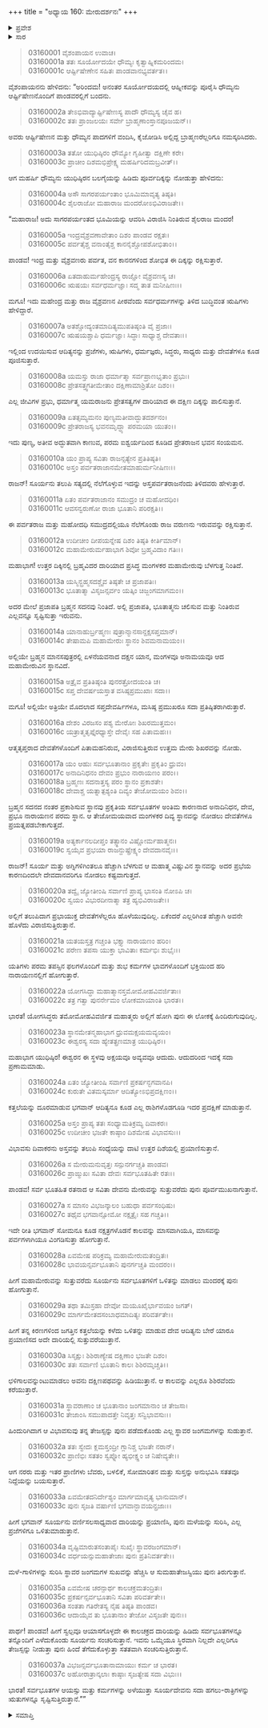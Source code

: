 +++
title = "ಅಧ್ಯಾಯ 160: ಮೇರುದರ್ಶನಃ"
+++

<details><summary>ಪ್ರವೇಶ</summary>


।।   ಓಂ ಓಂ ನಮೋ ನಾರಾಯಣಾಯ।।   ಶ್ರೀ ವೇದವ್ಯಾಸಾಯ ನಮಃ ।।

ಶ್ರೀ ಕೃಷ್ಣದ್ವೈಪಾಯನ ವೇದವ್ಯಾಸ ವಿರಚಿತ  

**ಶ್ರೀ ಮಹಾಭಾರತ**

**ಆರಣ್ಯಕ ಪರ್ವ**

**ಯಕ್ಷಯುದ್ಧ ಪರ್ವ**

**ಅಧ್ಯಾಯ 160**

</details>


<details><summary>ಸಾರ</summary>

ಧೌಮ್ಯನು ಯುಧಿಷ್ಠಿರನಿಗೆ ಮಂದರ, ಮೇರು ಪರ್ವತಗಳನ್ನು ತೋರಿಸಿ ವಿವರಿಸುವುದು (1-37).

</details>


> 03160001 ವೈಶಂಪಾಯನ ಉವಾಚ।  
03160001a ತತಃ ಸೂರ್ಯೋದಯೇ ಧೌಮ್ಯಃ ಕೃತ್ವಾಹ್ನಿಕಮರಿಂದಮ।   
03160001c ಆರ್ಷ್ಟಿಷೇಣೇನ ಸಹಿತಃ ಪಾಂಡವಾನಭ್ಯವರ್ತತ।।

ವೈಶಂಪಾಯನನು ಹೇಳಿದನು: “ಅರಿಂದಮ! ಅನಂತರ ಸೂರ್ಯೋದಯದಲ್ಲಿ ಆಹ್ನೀಕವನ್ನು ಪೂರೈಸಿ ಧೌಮ್ಯನು ಆರ್ಷ್ಟಿಷೇಣನೊಂದಿಗೆ ಪಾಂಡವರಲ್ಲಿಗೆ ಬಂದನು.

> 03160002a ತೇಽಭಿವಾದ್ಯಾರ್ಷ್ಟಿಷೇಣಸ್ಯ ಪಾದೌ ಧೌಮ್ಯಸ್ಯ ಚೈವ ಹ।  
03160002c ತತಃ ಪ್ರಾಂಜಲಯಃ ಸರ್ವೇ ಬ್ರಾಹ್ಮಣಾಂಸ್ತಾನಪೂಜಯನ್।।

ಅವರು ಆರ್ಷ್ಟಿಷೇಣನ ಮತ್ತು ಧೌಮ್ಯನ ಪಾದಗಳಿಗೆ ವಂದಿಸಿ, ಕೈಜೋಡಿಸಿ ಅಲ್ಲಿದ್ದ ಬ್ರಾಹ್ಮಣರೆಲ್ಲರಿಗೂ ನಮಸ್ಕರಿಸಿದರು.

> 03160003a ತತೋ ಯುಧಿಷ್ಠಿರಂ ಧೌಮ್ಯೋ ಗೃಹೀತ್ವಾ ದಕ್ಷಿಣೇ ಕರೇ।  
03160003c ಪ್ರಾಚೀಂ ದಿಶಮಭಿಪ್ರೇಕ್ಷ್ಯ ಮಹರ್ಷಿರಿದಮಬ್ರವೀತ್।।

ಆಗ ಮಹರ್ಷಿ ಧೌಮ್ಯನು ಯುಧಿಷ್ಠಿರನ ಬಲಗೈಯನ್ನು ಹಿಡಿದು ಪೂರ್ವದಿಕ್ಕನ್ನು ನೋಡುತ್ತಾ ಹೇಳಿದನು:

> 03160004a ಅಸೌ ಸಾಗರಪರ್ಯಂತಾಂ ಭೂಮಿಮಾವೃತ್ಯ ತಿಷ್ಠತಿ।  
03160004c ಶೈಲರಾಜೋ ಮಹಾರಾಜ ಮಂದರೋಽಭಿವಿರಾಜತೇ।।

“ಮಹಾರಾಜ! ಅದು ಸಾಗರಪರ್ಯಂತದ ಭೂಮಿಯನ್ನು ಆವರಿಸಿ ವಿರಾಜಿಸಿ ನಿಂತಿರುವ ಶೈಲರಾಜ ಮಂದರ!

> 03160005a ಇಂದ್ರವೈಶ್ರವಣಾವೇತಾಂ ದಿಶಂ ಪಾಂಡವ ರಕ್ಷತಃ।  
03160005c ಪರ್ವತೈಶ್ಚ ವನಾಂತೈಶ್ಚ ಕಾನನೈಶ್ಚೋಪಶೋಭಿತಾಂ।।

ಪಾಂಡವ! ಇಂದ್ರ ಮತ್ತು ವೈಶ್ರವಣರು ಪರ್ವತ, ವನ ಕಾನನಗಳಿಂದ ಶೋಭಿತ ಈ ದಿಕ್ಕನ್ನು ರಕ್ಷಿಸುತ್ತಾರೆ.

> 03160006a ಏತದಾಹುರ್ಮಹೇಂದ್ರಸ್ಯ ರಾಜ್ಞೋ ವೈಶ್ರವಣಸ್ಯ ಚ।  
03160006c ಋಷಯಃ ಸರ್ವಧರ್ಮಜ್ಞಾಃ ಸದ್ಮ ತಾತ ಮನೀಷಿಣಃ।।

ಮಗೂ! ಇದು ಮಹೇಂದ್ರ ಮತ್ತು ರಾಜ ವೈಶ್ರವಣನ ಪೀಠವೆಂದು ಸರ್ವಧರ್ಮಗಳನ್ನು ತಿಳಿದ ಬುದ್ಧಿವಂತ ಋಷಿಗಳು ಹೇಳಿದ್ದಾರೆ.

> 03160007a ಅತಶ್ಚೋದ್ಯಂತಮಾದಿತ್ಯಮುಪತಿಷ್ಠಂತಿ ವೈ ಪ್ರಜಾಃ।  
03160007c ಋಷಯಶ್ಚಾಪಿ ಧರ್ಮಜ್ಞಾಃ ಸಿದ್ಧಾಃ ಸಾಧ್ಯಾಶ್ಚ ದೇವತಾಃ।।

ಇಲ್ಲಿಂದ ಉದಯಿಸುವ ಆದಿತ್ಯನನ್ನು ಪ್ರಜೆಗಳು, ಋಷಿಗಳು, ಧರ್ಮಜ್ಞರು, ಸಿದ್ಧರು, ಸಾಧ್ಯರು ಮತ್ತು ದೇವತೆಗಳೂ ಕೂಡ ಪೂಜಿಸುತ್ತಾರೆ.

> 03160008a ಯಮಸ್ತು ರಾಜಾ ಧರ್ಮಾತ್ಮಾ ಸರ್ವಪ್ರಾಣಭೃತಾಂ ಪ್ರಭುಃ।  
03160008c ಪ್ರೇತಸತ್ತ್ವಗತೀಮೇತಾಂ ದಕ್ಷಿಣಾಮಾಶ್ರಿತೋ ದಿಶಂ।।

ಎಲ್ಲ ಜೀವಿಗಳ ಪ್ರಭು, ಧರ್ಮಾತ್ಮ ಯಮರಾಜನು ಪ್ರೇತಸತ್ವಗಳ ದಾರಿಯಾದ ಈ ದಕ್ಷಿಣ ದಿಕ್ಕನ್ನು ಪಾಲಿಸುತ್ತಾನೆ.

> 03160009a ಏತತ್ಸಮ್ಯಮನಂ ಪುಣ್ಯಮತೀವಾದ್ಭುತದರ್ಶನಂ।  
03160009c ಪ್ರೇತರಾಜಸ್ಯ ಭವನಮೃದ್ಧ್ಯಾ ಪರಮಯಾ ಯುತಂ।।

ಇದು ಪುಣ್ಯ, ಅತೀವ ಅದ್ಭುತವಾಗಿ ಕಾಣುವ, ಪರಮ ಐಶ್ವರ್ಯದಿಂದ ಕೂಡಿದ ಪ್ರೇತರಾಜನ ಭವನ ಸಂಯಮನ.

> 03160010a ಯಂ ಪ್ರಾಪ್ಯ ಸವಿತಾ ರಾಜನ್ಸತ್ಯೇನ ಪ್ರತಿತಿಷ್ಠತಿ।  
03160010c ಅಸ್ತಂ ಪರ್ವತರಾಜಾನಮೇತಮಾಹುರ್ಮನೀಷಿಣಃ।।

ರಾಜನ್! ಸೂರ್ಯನು ತಲುಪಿ ಸತ್ಯದಲ್ಲಿ ನೆಲೆಗೊಳ್ಳುವ ಇದನ್ನು ಅಸ್ತಪರ್ವತರಾಜನೆಂದು ತಿಳಿದವರು ಹೇಳುತ್ತಾರೆ.

> 03160011a ಏತಂ ಪರ್ವತರಾಜಾನಂ ಸಮುದ್ರಂ ಚ ಮಹೋದಧಿಂ।  
03160011c ಆವಸನ್ವರುಣೋ ರಾಜಾ ಭೂತಾನಿ ಪರಿರಕ್ಷತಿ।।

ಈ ಪರ್ವತರಾಜ ಮತ್ತು ಮಹೋದಧಿ ಸಮುದ್ರದಲ್ಲಿಯೂ ನೆಲೆಗೊಂಡು ರಾಜ ವರುಣನು ಇರುವವನ್ನು ರಕ್ಷಿಸುತ್ತಾನೆ.

> 03160012a ಉದೀಚೀಂ ದೀಪಯನ್ನೇಷ ದಿಶಂ ತಿಷ್ಠತಿ ಕೀರ್ತಿಮಾನ್।  
03160012c ಮಹಾಮೇರುರ್ಮಹಾಭಾಗ ಶಿವೋ ಬ್ರಹ್ಮವಿದಾಂ ಗತಿಃ।।

ಮಹಾಭಾಗ! ಉತ್ತರ ದಿಕ್ಕಿನಲ್ಲಿ ಬ್ರಹ್ಮವಿದರ ದಾರಿಯಾದ ಪ್ರಸಿದ್ಧ ಮಂಗಳಕರ ಮಹಾಮೇರುವು ಬೆಳಗುತ್ತ ನಿಂತಿದೆ.

> 03160013a ಯಸ್ಮಿನ್ಬ್ರಹ್ಮಸದಶ್ಚೈವ ತಿಷ್ಠತೇ ಚ ಪ್ರಜಾಪತಿಃ।  
03160013c ಭೂತಾತ್ಮಾ ವಿಸೃಜನ್ಸರ್ವಂ ಯತ್ಕಿಂ ಚಿಜ್ಜಂಗಮಾಗಮಂ।।

ಅದರ ಮೇಲೆ ಪ್ರಜಾಪತಿ ಬ್ರಹ್ಮನ ಸದನವು ನಿಂತಿದೆ. ಅಲ್ಲಿ ಪ್ರಜಾಪತಿ, ಭೂತಾತ್ಮನು ಚಲಿಸುವ ಮತ್ತು ನಿಂತಿರುವ ಎಲ್ಲವನ್ನೂ ಸೃಷ್ಟಿಸುತ್ತಾ ಇರುವನು.

> 03160014a ಯಾನಾಹುರ್ಬ್ರಹ್ಮಣಃ ಪುತ್ರಾನ್ಮಾನಸಾನ್ದಕ್ಷಸಪ್ತಮಾನ್।  
03160014c ತೇಷಾಮಪಿ ಮಹಾಮೇರುಃ ಸ್ಥಾನಂ ಶಿವಮನಾಮಯಂ।।

ಅಲ್ಲಿಯೇ ಬ್ರಹ್ಮನ ಮಾನಸಪುತ್ರರಲ್ಲಿ ಏಳನೆಯವನಾದ ದಕ್ಷನ ಯಾನ, ಮಂಗಳವೂ ಅನಾಮಯವೂ ಆದ ಮಹಾಮೇರುವಿನ ಸ್ಥಾನವಿದೆ.

> 03160015a ಅತ್ರೈವ ಪ್ರತಿತಿಷ್ಠಂತಿ ಪುನರತ್ರೋದಯಂತಿ ಚ।  
03160015c ಸಪ್ತ ದೇವರ್ಷಯಸ್ತಾತ ವಸಿಷ್ಠಪ್ರಮುಖಾಃ ಸದಾ।।

ಮಗೂ! ಅಲ್ಲಿಯೇ ಅತ್ರಿಯೇ ಮೊದಲಾದ ಸಪ್ತದೇವರ್ಷಿಗಳೂ, ಮಸಿಷ್ಠ ಪ್ರಮುಖರೂ ಸದಾ ಪ್ರತಿಷ್ಠಿತರಾಗಿರುತ್ತಾರೆ.

> 03160016a ದೇಶಂ ವಿರಜಸಂ ಪಶ್ಯ ಮೇರೋಃ ಶಿಖರಮುತ್ತಮಂ।  
03160016c ಯತ್ರಾತ್ಮತೃಪ್ತೈರಧ್ಯಾಸ್ತೇ ದೇವೈಃ ಸಹ ಪಿತಾಮಹಃ।।

ಆತ್ಮತೃಪ್ತರಾದ ದೇವತೆಗಳೊಂದಿಗೆ ಪಿತಾಮಹನಿರುವ, ವಿರಾಜಿಸುತ್ತಿರುವ ಉತ್ತಮ ಮೇರು ಶಿಖರವನ್ನು ನೋಡು.

> 03160017a ಯಂ ಆಹುಃ ಸರ್ವಭೂತಾನಾಂ ಪ್ರಕೃತೇಃ ಪ್ರಕೃತಿಂ ಧ್ರುವಂ।  
03160017c ಅನಾದಿನಿಧನಂ ದೇವಂ ಪ್ರಭುಂ ನಾರಾಯಣಂ ಪರಂ।।  
03160018a ಬ್ರಹ್ಮಣಃ ಸದನಾತ್ತಸ್ಯ ಪರಂ ಸ್ಥಾನಂ ಪ್ರಕಾಶತೇ।  
03160018c ದೇವಾಶ್ಚ ಯತ್ನಾತ್ಪಶ್ಯಂತಿ ದಿವ್ಯಂ ತೇಜೋಮಯಂ ಶಿವಂ।।

ಬ್ರಹ್ಮನ ಸದನದ ನಂತರ ಪ್ರಕಾಶಿಸುವ ಸ್ಥಾನವು ಪ್ರಕೃತಿಯ ಸರ್ವಭೂತಗಳ ಅಂತಿಮ ಕಾರಣನಾದ ಅನಾದಿನಿಧನ, ದೇವ, ಪ್ರಭೂ ನಾರಾಯಣನ ಪರಮ ಸ್ಥಾನ. ಆ ತೇಜೋಮಯವಾದ ಮಂಗಳಕರ ದಿವ್ಯ ಸ್ಥಾನವನ್ನು ನೋಡಲು ದೇವತೆಗಳೂ ಪ್ರಯತ್ನಪಡಬೇಕಾಗುತ್ತದೆ.

> 03160019a ಅತ್ಯರ್ಕಾನಲದೀಪ್ತಂ ತತ್ಸ್ಥಾನಂ ವಿಷ್ಣೋರ್ಮಹಾತ್ಮನಃ।  
03160019c ಸ್ವಯೈವ ಪ್ರಭಯಾ ರಾಜನ್ದುಷ್ಪ್ರೇಕ್ಷ್ಯಂ ದೇವದಾನವೈಃ।।

ರಾಜನ್! ಸೂರ್ಯ ಮತ್ತು ಅಗ್ನಿಗಳಿಗಿಂತಲೂ ಹೆಚ್ಚಾಗಿ ಬೆಳಗುವ ಆ ಮಹಾತ್ಮ ವಿಷ್ಣುವಿನ ಸ್ಥಾನವನ್ನು ಅದರ ಪ್ರಭೆಯ ಕಾರಣದಿಂದಲೇ ದೇವದಾನವರಿಗೂ ನೋಡಲು ಕಷ್ಟವಾಗುತ್ತದೆ.

> 03160020a ತದ್ವೈ ಜ್ಯೋತೀಂಷಿ ಸರ್ವಾಣಿ ಪ್ರಾಪ್ಯ ಭಾಸಂತಿ ನೋಽಪಿ ಚ।  
03160020c ಸ್ವಯಂ ವಿಭುರದೀನಾತ್ಮಾ ತತ್ರ ಹ್ಯಭಿವಿರಾಜತೇ।।

ಅಲ್ಲಿಗೆ ತಲುಪಿದಾಗ ಪ್ರಭಾಯುಕ್ತ ದೇವತೆಗಳೆಲ್ಲರೂ ಹೊಳೆಯುವುದಿಲ್ಲ. ಏಕೆಂದರೆ ಎಲ್ಲರಿಗಿಂತ ಹೆಚ್ಚಾಗಿ ಅವನೇ ಹೊಳೆದು ವಿರಾಜಿಸುತ್ತಿರುತ್ತಾನೆ.

> 03160021a ಯತಯಸ್ತತ್ರ ಗಚ್ಚಂತಿ ಭಕ್ತ್ಯಾ ನಾರಾಯಣಂ ಹರಿಂ।  
03160021c ಪರೇಣ ತಪಸಾ ಯುಕ್ತಾ ಭಾವಿತಾಃ ಕರ್ಮಭಿಃ ಶುಭೈಃ।।

ಯತಿಗಳು ಪರಮ ತಪಸ್ಸಿನ ಫಲಗಳೊಂದಿಗೆ ಮತ್ತು ಶುಭ ಕರ್ಮಗಳ ಭಾವಗಳೊಂದಿಗೆ ಭಕ್ತಿಯಿಂದ ಹರಿ ನಾರಾಯಣನಲ್ಲಿಗೆ ಹೋಗುತ್ತಾರೆ.

> 03160022a ಯೋಗಸಿದ್ಧಾ ಮಹಾತ್ಮಾನಸ್ತಮೋಮೋಹವಿವರ್ಜಿತಾಃ।  
03160022c ತತ್ರ ಗತ್ವಾ ಪುನರ್ನೇಮಂ ಲೋಕಮಾಯಾಂತಿ ಭಾರತ।।

ಭಾರತ! ಯೋಗಸಿದ್ಧರು ತಮೋಮೋಹವಿವರ್ಜಿತ ಮಹಾತ್ಮರು ಅಲ್ಲಿಗೆ ಹೋಗಿ ಪುನಃ ಈ ಲೋಕಕ್ಕೆ ಹಿಂದಿರುಗುವುದಿಲ್ಲ.

> 03160023a ಸ್ಥಾನಮೇತನ್ಮಹಾಭಾಗ ಧ್ರುವಮಕ್ಷಯಮವ್ಯಯಂ।   
03160023c ಈಶ್ವರಸ್ಯ ಸದಾ ಹ್ಯೇತತ್ಪ್ರಣಮಾತ್ರ ಯುಧಿಷ್ಠಿರ।।

ಮಹಾಭಾಗ ಯುಧಿಷ್ಠಿರ! ಈಶ್ವರನ ಈ ಸ್ಥಳವು ಅಕ್ಷಯವೂ ಅವ್ಯವವೂ ಆದುದು. ಆದುದರಿಂದ ಇದಕ್ಕೆ ಸದಾ ಪ್ರಣಾಮಮಾಡು.

> 03160024a ಏತಂ ಜ್ಯೋತೀಂಷಿ ಸರ್ವಾಣಿ ಪ್ರಕರ್ಷನ್ಭಗವಾನಪಿ।  
03160024c ಕುರುತೇ ವಿತಮಸ್ಕರ್ಮಾ ಆದಿತ್ಯೋಽಭಿಪ್ರದಕ್ಷಿಣಂ।।

ಕತ್ತಲೆಯನ್ನು ದೂರಮಾಡುವ ಭಗವಾನ್ ಆದಿತ್ಯನೂ ಕೂಡ ಎಲ್ಲ ರಾಶಿಗಳೊಡಗೂಡಿ ಇದರ ಪ್ರದಕ್ಷಿಣೆ ಮಾಡುತ್ತಾನೆ.

> 03160025a ಅಸ್ತಂ ಪ್ರಾಪ್ಯ ತತಃ ಸಂಧ್ಯಾಮತಿಕ್ರಮ್ಯ ದಿವಾಕರಃ।  
03160025c ಉದೀಚೀಂ ಭಜತೇ ಕಾಷ್ಠಾಂ ದಿಶಮೇಷ ವಿಭಾವಸುಃ।।

ವಿಭಾವಸು ದಿವಾಕರನು ಅಸ್ತವನ್ನು ತಲುಪಿ ಸಂಧ್ಯೆಯನ್ನು ದಾಟಿ ಉತ್ತರ ದಿಶೆಯಲ್ಲಿ ಪ್ರಯಾಣಿಸುತ್ತಾನೆ.

> 03160026a ಸ ಮೇರುಮನುವೃತ್ತಃ ಸನ್ಪುನರ್ಗಚ್ಚತಿ ಪಾಂಡವ।  
03160026c ಪ್ರಾಙ್ಮುಖಃ ಸವಿತಾ ದೇವಃ ಸರ್ವಭೂತಹಿತೇ ರತಃ।।

ಪಾಂಡವ! ಸರ್ವ ಭೂತಹಿತ ರತನಾದ ಆ ಸವಿತಾ ದೇವನು ಮೇರುವನ್ನು ಸುತ್ತುವರೆದು ಪುನಃ ಪೂರ್ವಮುಖನಾಗುತ್ತಾನೆ.

> 03160027a ಸ ಮಾಸಂ ವಿಭಜನ್ಕಾಲಂ ಬಹುಧಾ ಪರ್ವಸಂಧಿಷು।  
03160027c ತಥೈವ ಭಗವಾನ್ಸೋಮೋ ನಕ್ಷತ್ರೈಃ ಸಹ ಗಚ್ಚತಿ।।

ಇದೇ ರೀತಿ ಭಗವಾನ್ ಸೋಮನೂ ಕೂಡ ನಕ್ಷತ್ರಗಳೊಡನೆ ಕಾಲವನ್ನು ಮಾಸವಾಗಿಯೂ, ಮಾಸವನ್ನು ಪರ್ವಗಳಾಗಿಯೂ ವಿಂಗಡಿಸುತ್ತಾ ಹೋಗುತ್ತಾನೆ.

> 03160028a ಏವಮೇಷ ಪರಿಕ್ರಮ್ಯ ಮಹಾಮೇರುಮತಂದ್ರಿತಃ।  
03160028c ಭಾವಯನ್ಸರ್ವಭೂತಾನಿ ಪುನರ್ಗಚ್ಚತಿ ಮಂದರಂ।।

ಹೀಗೆ ಮಹಾಮೇರುವನ್ನು ಸುತ್ತುವರೆದು ಸೂರ್ಯನು ಸರ್ವಭೂತಗಳಿಗೆ ಒಳಿತನ್ನು ಮಾಡಲು ಮಂದರಕ್ಕೆ ಪುನಃ ಹೋಗುತ್ತಾನೆ.

> 03160029a ತಥಾ ತಮಿಸ್ರಹಾ ದೇವೋ ಮಯೂಖೈರ್ಭಾವಯಂ ಜಗತ್।  
03160029c ಮಾರ್ಗಮೇತದಸಂಬಾಧಮಾದಿತ್ಯಃ ಪರಿವರ್ತತೇ।।

ಹೀಗೆ ತನ್ನ ಕಿರಣಗಳಿಂದ ಜಗತ್ತಿನ ಕತ್ತಲೆಯನ್ನು ಕಳೆದು ಒಳಿತನ್ನು ಮಾಡುವ ದೇವ ಆದಿತ್ಯನು ಬೇರೆ ಯಾರೂ ಪ್ರಯಾಣಿಸದ ಅದೇ ದಾರಿಯಲ್ಲಿ ಸುತ್ತುವರೆಯುತ್ತಾನೆ.

> 03160030a ಸಿಸೃಕ್ಷುಃ ಶಿಶಿರಾಣ್ಯೇಷ ದಕ್ಷಿಣಾಂ ಭಜತೇ ದಿಶಂ।  
03160030c ತತಃ ಸರ್ವಾಣಿ ಭೂತಾನಿ ಕಾಲಃ ಶಿಶಿರಮೃಚ್ಚತಿ।।

ಛಳಿಗಾಲವನ್ನುಂಟುಮಾಡಲು ಅವನು ದಕ್ಷಿಣಪಥವನ್ನು ಹಿಡಿಯುತ್ತಾನೆ. ಆ ಕಾಲವನ್ನು ಎಲ್ಲರೂ ಶಿಶಿರವೆಂದು ಕರೆಯುತ್ತಾರೆ.

> 03160031a ಸ್ಥಾವರಾಣಾಂ ಚ ಭೂತಾನಾಂ ಜಂಗಮಾನಾಂ ಚ ತೇಜಸಾ।  
03160031c ತೇಜಾಂಸಿ ಸಮುಪಾದತ್ತೇ ನಿವೃತ್ತಃ ಸನ್ವಿಭಾವಸುಃ।।

ಹಿಂದುರಿಗಿದಾಗ ಆ ವಿಭಾವಸುವು ತನ್ನ ತೇಜಸ್ಸನ್ನು ಪುನಃ ಪಡೆದುಕೊಂಡು ಎಲ್ಲ ಸ್ಥಾವರ ಜಂಗಮಗಳನ್ನು ಸುಡುತ್ತಾನೆ.

> 03160032a ತತಃ ಸ್ವೇದಃ ಕ್ಲಮಸ್ತಂದ್ರೀ ಗ್ಲಾನಿಶ್ಚ ಭಜತೇ ನರಾನ್।   
03160032c ಪ್ರಾಣಿಭಿಃ ಸತತಂ ಸ್ವಪ್ನೋ ಹ್ಯಭೀಕ್ಷ್ಣಂ ಚ ನಿಷೇವ್ಯತೇ।।

ಆಗ ನರರು ಮತ್ತು ಇತರ ಪ್ರಾಣಿಗಳು ಬೆವರು, ಬಳಲಿಕೆ, ಸೋಮಾರಿತನ ಮತ್ತು ಸುಸ್ತನ್ನು ಅನುಭವಿಸಿ ಸತತವೂ ನಿದ್ದೆಯನ್ನು ಬಯಸುತ್ತಾರೆ.

> 03160033a ಏವಮೇತದನಿರ್ದೇಶ್ಯಂ ಮಾರ್ಗಮಾವೃತ್ಯ ಭಾನುಮಾನ್।  
03160033c ಪುನಃ ಸೃಜತಿ ವರ್ಷಾಣಿ ಭಗವಾನ್ಭಾವಯನ್ಪ್ರಜಾಃ।।

ಹೀಗೆ ಭಗವಾನ್ ಸೂರ್ಯನು ವರ್ಣಿಸಲಸಾಧ್ಯವಾದ ದಾರಿಯನ್ನು ಪ್ರಯಾಣಿಸಿ, ಪುನಃ ಮಳೆಯನ್ನು ಸುರಿಸಿ, ಎಲ್ಲ ಪ್ರಜೆಗಳಿಗೂ ಒಳಿತುಮಾಡುತ್ತಾನೆ.

> 03160034a ವೃಷ್ಟಿಮಾರುತಸಂತಾಪೈಃ ಸುಖೈಃ ಸ್ಥಾವರಜಂಗಮಾನ್।  
03160034c ವರ್ಧಯನ್ಸುಮಹಾತೇಜಾಃ ಪುನಃ ಪ್ರತಿನಿವರ್ತತೇ।।

ಮಳೆ-ಗಾಳಿಗಳನ್ನು ಸುರಿಸಿ ಸ್ಥಾವರ ಜಂಗಮಗಳ ಸುಖವನ್ನು ಹೆಚ್ಚಿಸಿ ಆ ಸುಮಹಾತೇಜಸ್ವಿಯು ಪುನಃ ತಿರುಗುತ್ತಾನೆ.

> 03160035a ಏವಮೇಷ ಚರನ್ಪಾರ್ಥ ಕಾಲಚಕ್ರಮತಂದ್ರಿತಃ।   
03160035c ಪ್ರಕರ್ಷನ್ಸರ್ವಭೂತಾನಿ ಸವಿತಾ ಪರಿವರ್ತತೇ।।  
03160036a ಸಂತತಾ ಗತಿರೇತಸ್ಯ ನೈಷ ತಿಷ್ಠತಿ ಪಾಂಡವ।  
03160036c ಆದಾಯೈವ ತು ಭೂತಾನಾಂ ತೇಜೋ ವಿಸೃಜತೇ ಪುನಃ।।

ಪಾರ್ಥ! ಪಾಂಡವ! ಹೀಗೆ ಸ್ವಲ್ಪವೂ ಆಯಾಸಗೊಳ್ಳದೇ ಈ ಕಾಲಚಕ್ರದ ದಾರಿಯನ್ನು ಹಿಡಿದು ಸರ್ವಭೂತಗಳನ್ನೂ ತನ್ನೊಂದಿಗೆ ಎಳೆದುಕೊಂಡು ಸೂರ್ಯನು ಸಂಚರಿಸುತ್ತಾನೆ. ಇವನು ಒಮ್ಮೆಯೂ ಸ್ಥಿರವಾಗಿ ನಿಲ್ಲದೇ ಎಲ್ಲರಿಗೂ ತೇಜಸ್ಸನ್ನು ನೀಡುತ್ತಾ ಪುನಃ ಹಿಂದೆ ತೆಗೆದುಕೊಳ್ಳುತ್ತಾ ಸತತವಾಗಿ ಸಂಚರಿಸುತ್ತಿರುತ್ತಾನೆ.

> 03160037a ವಿಭಜನ್ಸರ್ವಭೂತಾನಾಮಾಯುಃ ಕರ್ಮ ಚ ಭಾರತ।  
03160037c ಅಹೋರಾತ್ರಾನ್ಕಲಾಃ ಕಾಷ್ಠಾಃ ಸೃಜತ್ಯೇಷ ಸದಾ ವಿಭುಃ।।

ಭಾರತ! ಸರ್ವಭೂತಗಳ ಆಯಸ್ಸು ಮತ್ತು ಕರ್ಮಗಳನ್ನು ಅಳೆಯುತ್ತಾ ಸೂರ್ಯದೇವನು ಸದಾ ಹಗಲು-ರಾತ್ರಿಗಳನ್ನು ಋತುಗಳನ್ನೂ ಸೃಷ್ಟಿಸುತ್ತಿರುತ್ತಾನೆ.””

<details><summary>ಸಮಾಪ್ತಿ</summary>


ಇತಿ ಶ್ರೀ ಮಹಾಭಾರತೇ ಆರಣ್ಯಕಪರ್ವಣಿ ಯಕ್ಷಯುದ್ಧಪರ್ವಣಿ ಮೇರುದರ್ಶನೇ ಷಷ್ಟ್ಯಧಿಕಶತತಮೋಽಧ್ಯಾಯಃ।  
ಇದು ಮಹಾಭಾರತದ ಆರಣ್ಯಕಪರ್ವದಲ್ಲಿ ಯಕ್ಷಯುದ್ಧಪರ್ವದಲ್ಲಿ ಮೇರುದರ್ಶನದಲ್ಲಿ ನೂರಾಅರವತ್ತನೆಯ ಅಧ್ಯಾಯವು.


</details>
